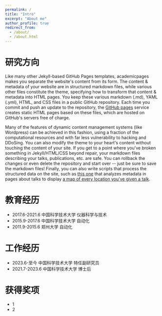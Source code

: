 ```yaml
---
permalink: /
title: "Intro"
excerpt: "About me"
author_profile: true
redirect_from: 
  - /about/
  - /about.html
---
```


研究方向
======
Like many other Jekyll-based GitHub Pages templates, academicpages makes you separate the website's content from its form. The content & metadata of your website are in structured markdown files, while various other files constitute the theme, specifying how to transform that content & metadata into HTML pages. You keep these various markdown (.md), YAML (.yml), HTML, and CSS files in a public GitHub repository. Each time you commit and push an update to the repository, the [GitHub pages](https://pages.github.com/) service creates static HTML pages based on these files, which are hosted on GitHub's servers free of charge.

Many of the features of dynamic content management systems (like Wordpress) can be achieved in this fashion, using a fraction of the computational resources and with far less vulnerability to hacking and DDoSing. You can also modify the theme to your heart's content without touching the content of your site. If you get to a point where you've broken something in Jekyll/HTML/CSS beyond repair, your markdown files describing your talks, publications, etc. are safe. You can rollback the changes or even delete the repository and start over -- just be sure to save the markdown files! Finally, you can also write scripts that process the structured data on the site, such as [this one](https://github.com/academicpages/academicpages.github.io/blob/master/talkmap.ipynb) that analyzes metadata in pages about talks to display [a map of every location you've given a talk](https://academicpages.github.io/talkmap.html).

教育经历
======
* 2017.6-2021.6 中国科学技术大学 仪器科学与技术
* 2015.9-2017.6 中国科学技术大学 自动化
* 2011.9-2015.6 郑州大学 自动化

工作经历
======
* 2023.6-至今   中国科学技术大学 特任副研究员
* 2021.7-2023.6 中国科学技术大学 博士后

获得奖项
======
* 1
* 2

